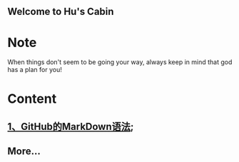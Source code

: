 ## Welcome to Hu's Cabin

# Note
When things don't seem to be going your way, always keep in mind that god has a plan for you!

# Content
## [1、GitHub的MarkDown语法](https://github.com/huweitao/Memo/blob/master/GitHub%E7%9A%84MarkDown%E8%AF%AD%E6%B3%95.md);
## More...
